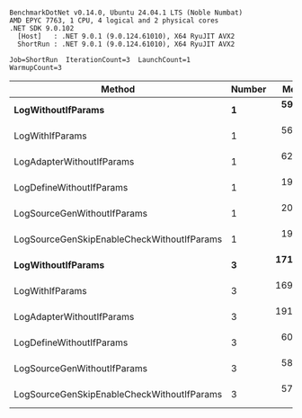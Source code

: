 ```

BenchmarkDotNet v0.14.0, Ubuntu 24.04.1 LTS (Noble Numbat)
AMD EPYC 7763, 1 CPU, 4 logical and 2 physical cores
.NET SDK 9.0.102
  [Host]   : .NET 9.0.1 (9.0.124.61010), X64 RyuJIT AVX2
  ShortRun : .NET 9.0.1 (9.0.124.61010), X64 RyuJIT AVX2

Job=ShortRun  IterationCount=3  LaunchCount=1  
WarmupCount=3  

```
| Method                                     | Number | Mean      | Error     | StdDev   | Min       | Max       | Gen0   | Allocated |
|------------------------------------------- |------- |----------:|----------:|---------:|----------:|----------:|-------:|----------:|
| **LogWithoutIfParams**                         | **1**      |  **59.43 ns** |  **3.621 ns** | **0.199 ns** |  **59.27 ns** |  **59.66 ns** | **0.0052** |      **88 B** |
| LogWithIfParams                            | 1      |  56.77 ns |  4.759 ns | 0.261 ns |  56.47 ns |  56.96 ns | 0.0052 |      88 B |
| LogAdapterWithoutIfParams                  | 1      |  62.33 ns | 11.716 ns | 0.642 ns |  61.96 ns |  63.07 ns | 0.0052 |      88 B |
| LogDefineWithoutIfParams                   | 1      |  19.97 ns |  0.158 ns | 0.009 ns |  19.96 ns |  19.98 ns |      - |         - |
| LogSourceGenWithoutIfParams                | 1      |  20.14 ns |  0.315 ns | 0.017 ns |  20.12 ns |  20.16 ns |      - |         - |
| LogSourceGenSkipEnableCheckWithoutIfParams | 1      |  19.36 ns |  2.157 ns | 0.118 ns |  19.24 ns |  19.48 ns |      - |         - |
| **LogWithoutIfParams**                         | **3**      | **171.82 ns** | **10.782 ns** | **0.591 ns** | **171.40 ns** | **172.49 ns** | **0.0157** |     **264 B** |
| LogWithIfParams                            | 3      | 169.03 ns |  4.274 ns | 0.234 ns | 168.89 ns | 169.30 ns | 0.0157 |     264 B |
| LogAdapterWithoutIfParams                  | 3      | 191.54 ns | 17.396 ns | 0.954 ns | 190.52 ns | 192.41 ns | 0.0157 |     264 B |
| LogDefineWithoutIfParams                   | 3      |  60.37 ns |  5.484 ns | 0.301 ns |  60.04 ns |  60.62 ns |      - |         - |
| LogSourceGenWithoutIfParams                | 3      |  58.29 ns |  0.876 ns | 0.048 ns |  58.26 ns |  58.35 ns |      - |         - |
| LogSourceGenSkipEnableCheckWithoutIfParams | 3      |  57.26 ns |  7.864 ns | 0.431 ns |  56.99 ns |  57.76 ns |      - |         - |
